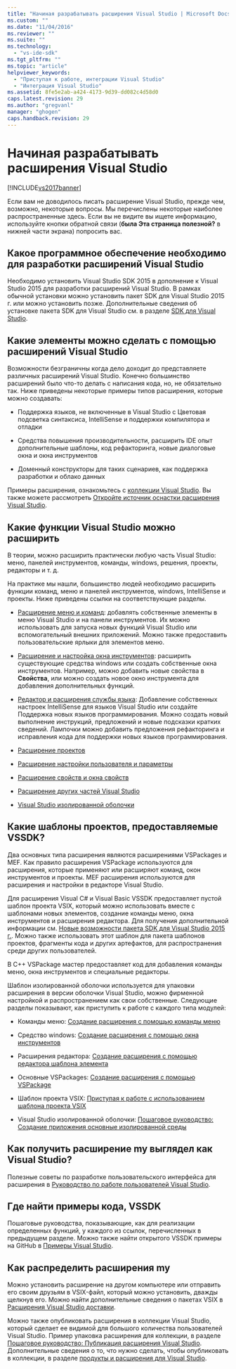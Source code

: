 ```yaml
---
title: "Начиная разрабатывать расширения Visual Studio | Microsoft Docs"
ms.custom: ""
ms.date: "11/04/2016"
ms.reviewer: ""
ms.suite: ""
ms.technology: 
  - "vs-ide-sdk"
ms.tgt_pltfrm: ""
ms.topic: "article"
helpviewer_keywords: 
  - "Приступая к работе, интеграции Visual Studio"
  - "Интеграция Visual Studio"
ms.assetid: 8fe5e2ab-a424-4173-9d39-dd082c4d58d0
caps.latest.revision: 29
ms.author: "gregvanl"
manager: "ghogen"
caps.handback.revision: 29
---
```

# Начиная разрабатывать расширения Visual Studio
[!INCLUDE[vs2017banner](../code-quality/includes/vs2017banner.md)]

Если вам не доводилось писать расширение Visual Studio, прежде чем, возможно, некоторые вопросы. Мы перечислены некоторые наиболее распространенные здесь. Если вы не видите вы ищете информацию, используйте кнопки обратной связи \(**была Эта страница полезной?** в нижней части экрана\) попросить вас.  
  
## Какое программное обеспечение необходимо для разработки расширений Visual Studio  
 Необходимо установить Visual Studio SDK 2015 в дополнение к Visual Studio 2015 для разработки расширений Visual Studio.   В рамках обычной установки можно установить пакет SDK для Visual Studio 2015 г. или можно установить позже. Дополнительные сведения об установке пакета SDK для Visual Studio см. в разделе [SDK для Visual Studio](../extensibility/visual-studio-sdk.md).  
  
## Какие элементы можно сделать с помощью расширений Visual Studio  
 Возможности безграничны когда дело доходит до представляете различных расширений Visual Studio. Конечно большинство расширений было что\-то делать с написания кода, но, не обязательно так. Ниже приведены некоторые примеры типов расширения, которые можно создавать:  
  
-   Поддержка языков, не включенные в Visual Studio с Цветовая подсветка синтаксиса, IntelliSense и поддержки компилятора и отладки  
  
-   Средства повышения производительности, расширить IDE опыт дополнительные шаблоны, код рефакторинга, новые диалоговые окна и окна инструментов  
  
-   Доменный конструкторы для таких сценариев, как поддержка разработки и облако данных  
  
 Примеры расширения, ознакомьтесь с [коллекции Visual Studio](https://visualstudiogallery.msdn.microsoft.com/). Вы также можете рассмотреть [Откройте источник оснастки расширения Visual Studio](https://github.com/Microsoft/extendvs/blob/master/CommunityExtensions.md).  
  
## Какие функции Visual Studio можно расширить  
 В теории, можно расширить практически любую часть Visual Studio: меню, панелей инструментов, команды, windows, решения, проекты, редакторы и т. д.  
  
 На практике мы нашли, большинство людей необходимо расширить функции команд, меню и панелей инструментов, windows, IntelliSense и проекты. Ниже приведены ссылки на соответствующие разделы.  
  
-   [Расширение меню и команд](../extensibility/extending-menus-and-commands.md): добавлять собственные элементы в меню Visual Studio и на панели инструментов. Их можно использовать для запуска новых функций Visual Studio или вспомогательный внешних приложений. Можно также предоставить пользовательские ярлыки для элементов меню.  
  
-   [Расширение и настройка окна инструментов](../extensibility/extending-and-customizing-tool-windows.md): расширить существующие средства windows или создать собственные окна инструментов. Например, можно добавить новые свойства в **Свойства**, или можно создать новое окно инструмента для добавления дополнительных функций.  
  
-   [Редактор и расширения службы языка](../extensibility/editor-and-language-service-extensions.md): Добавление собственных настроек IntelliSense для языков Visual Studio или создайте Поддержка новых языков программирования. Можно создать новый выполнение инструкций, предложений и новые подсказки кратких сведений. Лампочки можно добавить предложения рефакторинга и исправления кода для поддержки новых языков программирования.  
  
-   [Расширение проектов](../extensibility/extending-projects.md)  
  
-   [Расширение настройки пользователя и параметры](../extensibility/extending-user-settings-and-options.md)  
  
-   [Расширение свойств и окна свойств](../extensibility/extending-properties-and-the-property-window.md)  
  
-   [Расширение других частей Visual Studio](../extensibility/extending-other-parts-of-visual-studio.md)  
  
-   [Visual Studio изолированной оболочки](../extensibility/visual-studio-isolated-shell.md)  
  
##  <a name="BKMK_ProjectTemplate"></a> Какие шаблоны проектов, предоставляемые VSSDK?  
 Два основных типа расширения являются расширениями VSPackages и MEF. Как правило расширения VSPackage используются для расширения, которые применяют или расширяют команд, окон инструментов и проекты. MEF расширения используются для расширения и настройки в редакторе Visual Studio.  
  
 Для расширения Visual C\# и Visual Basic VSSDK предоставляет пустой шаблон проекта VSIX, который можно использовать вместе с шаблонами новых элементов, создание команды меню, окна инструментов и расширения редактора. Для получения дополнительной информации см. [Новые возможности пакета SDK для Visual Studio 2015 г.](../extensibility/what-s-new-in-the-visual-studio-2015-sdk.md). Можно также использовать этот шаблон для пакета шаблонов проектов, фрагменты кода и других артефактов, для распространения среди других пользователей.  
  
 В C\+\+ VSPackage мастер предоставляет код для добавления команды меню, окна инструментов и специальные редакторы.  
  
 Шаблон изолированной оболочки используется для упаковки расширения в версии оболочки Visual Studio, можно фирменной настройкой и распространением как свои собственные. Следующие разделы показывают, как приступить к работе с каждого типа модулей:  
  
-   Команды меню: [Создание расширения с помощью команды меню](../extensibility/creating-an-extension-with-a-menu-command.md)  
  
-   Средство windows: [Создание расширения с помощью окна инструментов](../extensibility/creating-an-extension-with-a-tool-window.md)  
  
-   Расширения редактора: [Создание расширения с помощью редактора шаблона элемента](../extensibility/creating-an-extension-with-an-editor-item-template.md)  
  
-   Основные VSPackages: [Создание расширения с помощью VSPackage](../extensibility/creating-an-extension-with-a-vspackage.md)  
  
-   Шаблон проекта VSIX: [Приступая к работе с использованием шаблона проекта VSIX](../extensibility/getting-started-with-the-vsix-project-template.md)  
  
-   Visual Studio изолированной оболочки: [Пошаговое руководство: Создание приложения основные изолированной среды](../extensibility/walkthrough-creating-a-basic-isolated-shell-application.md)  
  
## Как получить расширение my выглядел как Visual Studio?  
 Полезные советы по разработке пользовательского интерфейса для расширения в [Руководство по работе пользователей Visual Studio](../extensibility/ux-guidelines/visual-studio-user-experience-guidelines.md).  
  
## Где найти примеры кода, VSSDK  
 Пошаговые руководства, показывающие, как для реализации определенных функций, у каждого из ссылок, перечисленных в предыдущем разделе. Можно также найти открытого VSSDK примеры на GitHub в [Примеры Visual Studio](https://aka.ms/vs2015sdksamples).  
  
## Как распределить расширения my  
 Можно установить расширение на другом компьютере или отправить его своим друзьям в VSIX\-файл, который можно установить, дважды щелкнув его. Можно найти дополнительные сведения о пакетах VSIX в [Расширения Visual Studio доставки](../extensibility/shipping-visual-studio-extensions.md).  
  
 Можно также опубликовать расширения в коллекции Visual Studio, который сделает ее видимой для большого количества пользователей Visual Studio. Пример упаковка расширения для коллекции, в разделе [Пошаговое руководство: Публикация расширения Visual Studio](../extensibility/walkthrough-publishing-a-visual-studio-extension.md). Дополнительные сведения о то, что нужно сделать, чтобы опубликовать в коллекции, в разделе [продукты и расширения для Visual Studio](https://visualstudiogallery.msdn.microsoft.com/).